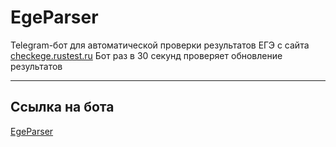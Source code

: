 # EgeParser

Telegram-бот для автоматической проверки результатов ЕГЭ с сайта [checkege.rustest.ru](https://checkege.rustest.ru)  Бот раз в 30 секунд проверяет обновление результатов

---

## Ссылка на бота
[EgeParser](https://t.me/ege_parser_bot)
